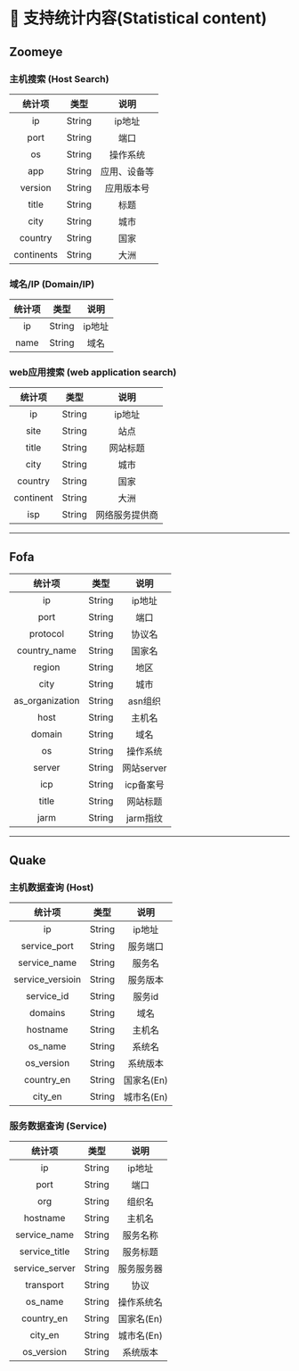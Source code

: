 # 📡 支持统计内容(Statistical content)
## Zoomeye
### 主机搜索 (Host Search)
| 统计项 | 类型 | 说明 |
| :-----: | :----: | :----: |
| ip | String | ip地址 |
| port | String | 端口 |
| os | String | 操作系统 |
| app | String | 应用、设备等 |
| version | String | 应用版本号 |
| title | String | 标题 |
| city | String | 城市 |
| country | String | 国家 |
| continents | String | 大洲 |

### 域名/IP (Domain/IP)
| 统计项 | 类型 | 说明 |
| :-----: | :----: | :----: |
| ip | String | ip地址 |
| name | String | 域名 |

### web应用搜索 (web application search)
| 统计项 | 类型 | 说明 |
| :-----: | :----: | :----: |
| ip | String | ip地址 |
| site | String | 站点 |
| title | String | 网站标题 |
| city | String | 城市 |
| country | String | 国家 |
| continent | String | 大洲 |
| isp | String | 网络服务提供商 |

---

## Fofa
| 统计项 | 类型 | 说明 |
| :-----: | :----: | :----: |
| ip | String | ip地址 |
| port | String | 端口 |
| protocol | String | 协议名 |
| country_name | String | 国家名 |
| region | String | 地区 |
| city | String | 城市 |
| as_organization | String | asn组织 |
| host | String | 主机名 |
| domain | String | 域名 |
| os | String | 操作系统 |
| server | String | 网站server |
| icp | String | icp备案号 |
| title | String | 网站标题 |
| jarm | String | jarm指纹 |

---

## Quake
### 主机数据查询 (Host)
| 统计项 | 类型 | 说明 |
| :-----: | :----: | :----: |
| ip | String | ip地址 |
| service_port | String | 服务端口 |
| service_name | String | 服务名 |
| service_versioin | String | 服务版本 |
| service_id | String | 服务id |
| domains | String | 域名 |
| hostname | String | 主机名 |
| os_name | String | 系统名 |
| os_version | String | 系统版本 |
| country_en | String | 国家名(En) |
| city_en | String | 城市名(En) |

### 服务数据查询 (Service)
| 统计项 | 类型 | 说明 |
| :-----: | :----: | :----: |
| ip | String | ip地址 |
| port | String | 端口 |
| org | String | 组织名 |
| hostname | String | 主机名 |
| service_name | String | 服务名称 |
| service_title | String | 服务标题 |
| service_server | String | 服务服务器 |
| transport | String | 协议 |
| os_name | String | 操作系统名 |
| country_en | String | 国家名(En) |
| city_en | String | 城市名(En) |
| os_version | String | 系统版本 |
